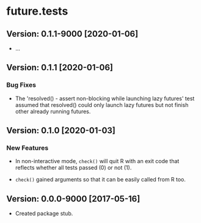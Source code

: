 # future.tests

## Version: 0.1.1-9000 [2020-01-06]

 * ...


## Version: 0.1.1 [2020-01-06]

### Bug Fixes

 * The 'resolved() - assert non-blocking while launching lazy futures' test
   assumed that resolved() could only launch lazy futures but not finish
   other already running futures.


## Version: 0.1.0 [2020-01-03]

### New Features

 * In non-interactive mode, `check()` will quit R with an exit code that
   reflects whether all tests passed (0) or not (1).

 * `check()` gained arguments so that it can be easily called from R too.



## Version: 0.0.0-9000 [2017-05-16]

 * Created package stub.
